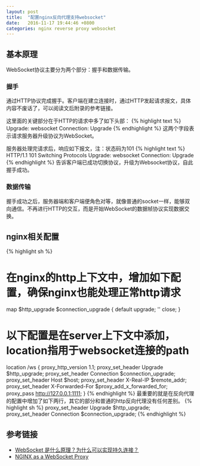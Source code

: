 ```yaml
---
layout: post
title:  "配置nginx反向代理支持websocket"
date:   2016-11-17 19:44:46 +0800
categories: nginx reverse proxy websocket
---
```


## 基本原理
WebSocket协议主要分为两个部分：握手和数据传输。

### 握手
通过HTTP协议完成握手。客户端在建立连接时，通过HTTP发起请求报文，具体内容不废话了，可以阅读文后附录的参考链接。

这里面的关键部分在于HTTP的请求中多了如下头部：
{% highlight text %}
Upgrade: websocket
Connection: Upgrade
{% endhighlight %}
这两个字段表示请求服务器升级协议为WebSocket。

服务器处理完请求后，响应如下报文，注：状态码为101
{% highlight text %}
HTTP/1.1 101 Switching Protocols
Upgrade: websocket
Connection: Upgrade
{% endhighlight %}
告诉客户端已成功切换协议，升级为Websocket协议，自此握手成功。

### 数据传输
握手成功之后，服务器端和客户端便角色对等，就像普通的socket一样，能够双向通信。不再进行HTTP的交互，而是开始WebSocket的数据帧协议实现数据交换。

## nginx相关配置
{% highlight sh %}
# 在nginx的http上下文中，增加如下配置，确保nginx也能处理正常http请求
map $http_upgrade $connection_upgrade {
  default upgrade;
  '' close;
}

# 以下配置是在server上下文中添加，location指用于websocket连接的path
location /ws {
  proxy_http_version 1.1;
  proxy_set_header Upgrade $http_upgrade;
  proxy_set_header Connection $connection_upgrade;
  proxy_set_header Host $host;
  proxy_set_header X-Real-IP $remote_addr;
  proxy_set_header X-Forwarded-For $proxy_add_x_forwarded_for;
  proxy_pass http://127.0.0.1:1111;
}
{% endhighlight %}
最重要的就是在反向代理的配置中增加了如下两行，其它的部分和普通的http反向代理没有任何差别。
{% highlight sh %}
proxy_set_header Upgrade $http_upgrade;
proxy_set_header Connection $connection_upgrade;
{% endhighlight %}

## 参考链接
* [WebSocket 是什么原理？为什么可以实现持久连接？](https://www.zhihu.com/question/20215561)
* [NGINX as a WebSocket Proxy](https://www.nginx.com/blog/websocket-nginx/)
